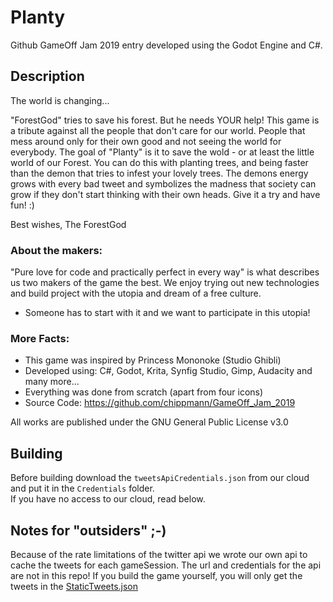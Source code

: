 # Planty
Github GameOff Jam 2019 entry developed using the Godot Engine and C#.

## Description
The world is changing...

"ForestGod" tries to save his forest. But he needs YOUR help!
This game is a tribute against all the people that don't care for our world. People that mess around only for their own 
good and not seeing the world for everybody.
The goal of "Planty" is it to save the wold - or at least the little world of our Forest. You can do this with planting 
trees, and being faster than the demon that tries to infest your lovely trees. The demons energy grows with every bad 
tweet and symbolizes the madness that society can grow if they don't start thinking with their own heads.
Give it a try and have fun! :)

Best wishes,
The ForestGod

### About the makers:
"Pure love for code and practically perfect in every way" is what describes us two makers of the game the best. 
We enjoy trying out new technologies and build project with the utopia and dream of a free culture. 
- Someone has to start with it and we want to participate in this utopia!

### More Facts:
* This game was inspired by Princess Mononoke (Studio Ghibli)
* Developed using: C#, Godot, Krita, Synfig Studio, Gimp, Audacity and many more... 
* Everything was done from scratch (apart from four icons)
* Source Code: https://github.com/chippmann/GameOff_Jam_2019

All works are published under the GNU General Public License v3.0

## Building
Before building download the `tweetsApiCredentials.json` from our cloud and put it in the `Credentials` folder.   
If you have no access to our cloud, read below.

## Notes for "outsiders" ;-)
Because of the rate limitations of the twitter api we wrote our own api to cache the tweets for each gameSession.
The url and credentials for the api are not in this repo! If you build the game yourself, you will only get the tweets 
in the [StaticTweets.json](Ui/TwitterUi/StaticTweets.json)
